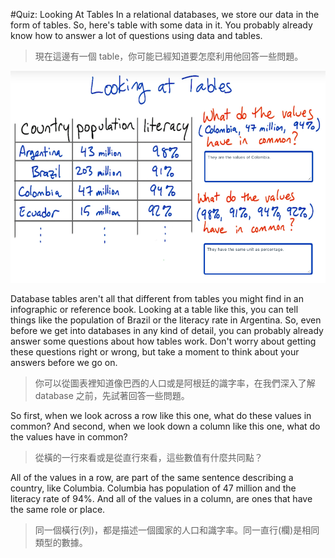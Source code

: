 #Quiz: Looking At Tables
In a relational databases, we store our data in the form of tables. So, here's table with some data in it. You probably already know how to answer a lot of questions using data and tables.
>現在這邊有一個 table，你可能已經知道要怎麼利用他回答一些問題。

![](/assets/lookingAtTable_1.png)


Database tables aren't all that different from tables you might find in an infographic or reference book. Looking at a table like this, you can tell things like the population of Brazil or the literacy rate in Argentina. So, even before we get into databases in any kind of detail, you can probably already answer some questions about how tables work. Don't worry about getting these questions right or wrong, but take a moment to think about your answers before we go on.
>你可以從圖表裡知道像巴西的人口或是阿根廷的識字率，在我們深入了解 database 之前，先試著回答一些問題。

So first, when we look across a row like this one, what do these values in common? And second, when we look down a column like this one, what do the values have in common?
>從橫的一行來看或是從直行來看，這些數值有什麼共同點？

All of the values in a row, are part of the same sentence describing a country, like Columbia. Columbia has population of 47 million and the literacy rate of 94%. And all of the values in a column, are ones that have the same role or place.
>同一個橫行(列)，都是描述一個國家的人口和識字率。同一直行(欄)是相同類型的數據。